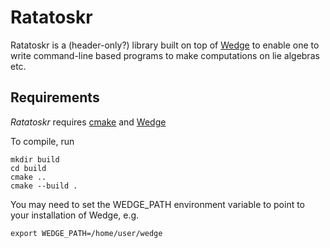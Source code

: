 # Ratatoskr

Ratatoskr is a (header-only?) library built on top of [Wedge](https://github.com/diego-conti/wedge) to enable one to write command-line based programs to make computations on lie algebras etc.

## Requirements

*Ratatoskr* requires [cmake](https://cmake.org/) and [Wedge](https://github.com/diego-conti/wedge)

To compile, run

	mkdir build
	cd build
	cmake ..
	cmake --build .

You may need to set the WEDGE_PATH environment variable to point to your installation of Wedge, e.g.

	export WEDGE_PATH=/home/user/wedge


